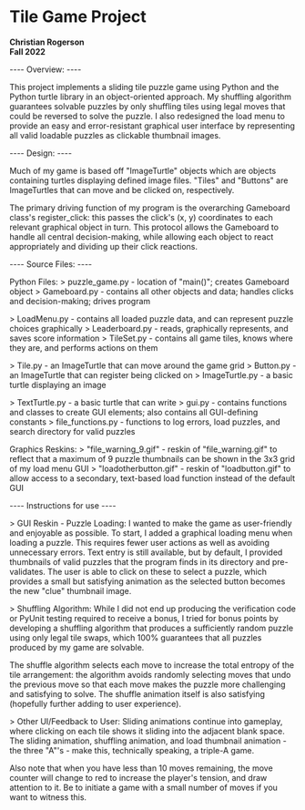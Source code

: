 # Tile Game Project

**Christian Rogerson** <br/>
**Fall 2022**

---- Overview: ----

This project implements a sliding tile puzzle game using Python and the Python turtle library in an object-oriented approach.  My shuffling algorithm guarantees solvable puzzles by only shuffling tiles using legal moves that could be reversed to solve the puzzle.  I also redesigned the load menu to provide an easy and error-resistant graphical user interface by representing all valid loadable puzzles as clickable thumbnail images.

---- Design: ----

Much of my game is based off "ImageTurtle" objects which are objects containing turtles displaying defined image files.  "Tiles" and "Buttons" are ImageTurtles that can move and be clicked on, respectively.

The primary driving function of my program is the overarching Gameboard class's register_click: this passes the click's (x, y) coordinates to each relevant graphical object in turn.  This protocol allows the Gameboard to handle all central decision-making, while allowing each object to react appropriately and dividing up their click reactions.

---- Source Files: ----

Python Files:
\> puzzle_game.py - location of "main()"; creates Gameboard object
\> Gameboard.py - contains all other objects and data; handles clicks and decision-making; drives program

\> LoadMenu.py - contains all loaded puzzle data, and can represent puzzle choices graphically
\> Leaderboard.py - reads, graphically represents, and saves score information
\> TileSet.py - contains all game tiles, knows where they are, and performs actions on them

\> Tile.py - an ImageTurtle that can move around the game grid
\> Button.py - an ImageTurtle that can register being clicked on
\> ImageTurtle.py - a basic turtle displaying an image

\> TextTurtle.py - a basic turtle that can write
\> gui.py - contains functions and classes to create GUI elements; also contains all GUI-defining constants
\> file_functions.py - functions to log errors, load puzzles, and search directory for valid puzzles

Graphics Reskins:
\> "file_warning_9.gif" - reskin of "file_warning.gif" to reflect that a maximum of 9 puzzle thumbnails can be shown in the 3x3 grid of my load menu GUI
\> "loadotherbutton.gif" - reskin of "loadbutton.gif" to allow access to a secondary, text-based load function instead of the default GUI

---- Instructions for use ----

\> GUI Reskin - Puzzle Loading:
I wanted to make the game as user-friendly and enjoyable as possible.  To start, I added a graphical loading menu when loading a puzzle.  This requires fewer user actions as well as avoiding unnecessary errors.  Text entry is still available, but by default, I provided thumbnails of valid puzzles that the program finds in its directory and pre-validates.  The user is able to click on these to select a puzzle, which provides a small but satisfying animation as the selected button becomes the new "clue" thumbnail image.

\> Shuffling Algorithm:
While I did not end up producing the verification code or PyUnit testing required to receive a bonus, I tried for bonus points by developing a shuffling algorithm that produces a sufficiently random puzzle using only legal tile swaps, which 100% guarantees that all puzzles produced by my game are solvable.

The shuffle algorithm selects each move to increase the total entropy of the tile arrangement: the algorithm avoids randomly selecting moves that undo the previous move so that each move makes the puzzle more challenging and satisfying to solve.  The shuffle animation itself is also satisfying (hopefully further adding to user experience).  

\> Other UI/Feedback to User:
Sliding animations continue into gameplay, where clicking on each tile shows it sliding into the adjacent blank space.  The sliding animation, shuffling animation, and load thumbnail animation - the three "A"'s - make this, technically speaking, a triple-A game.

Also note that when you have less than 10 moves remaining, the move counter will change to red to increase the player's tension, and draw attention to it.  Be to initiate a game with a small number of moves if you want to witness this.
